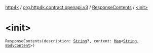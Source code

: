 [http4k](../../index.md) / [org.http4k.contract.openapi.v3](../index.md) / [ResponseContents](index.md) / [&lt;init&gt;](./-init-.md)

# &lt;init&gt;

`ResponseContents(description: `[`String`](https://kotlinlang.org/api/latest/jvm/stdlib/kotlin/-string/index.html)`?, content: `[`Map`](https://kotlinlang.org/api/latest/jvm/stdlib/kotlin.collections/-map/index.html)`<`[`String`](https://kotlinlang.org/api/latest/jvm/stdlib/kotlin/-string/index.html)`, `[`BodyContent`](../-body-content/index.md)`>)`